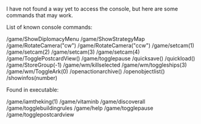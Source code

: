 I have not found a way yet to access the console, but here are some commands that may work.

List of known console commands:

/game/ShowDiplomacyMenu
/game/ShowStrategyMap
/game/RotateCamera("cw")
/game/RotateCamera("ccw")
/game/setcam(1)
/game/setcam(2)
/game/setcam(3)
/game/setcam(4)
/game/TogglePostcardView()
/game/togglepause
/quicksave()
/quickload()
/game/StoreGroup(-1)
/game/wm/killselected
/game/wm/toggleships(3)
/game/wm/ToggleArk(0)
/openactionarchive()
/openobjectlist()
/showinfos(number)

Found in executable:

/game/iamtheking(1)
/game/vitaminb
/game/discoverall
/game/togglebuildingrules
/game/help
/game/togglepause
/game/togglepostcardview